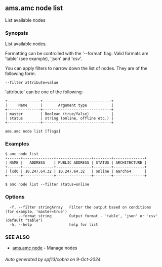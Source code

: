 ## ams.amc node list

List available nodes

### Synopsis

List available nodes.

Formatting can be controlled with the '--format' flag.
Valid formats are 'table' (see example), 'json' and 'csv'.

You can apply filters to narrow down the list of nodes.
They are of the following form:

	--filter attribute=value

'attribute' can be one of the following:

	+---------------+-------------------------------+
	|     Name      |       Argument type           |
	+---------------+-------------------------------+
	| master        | Boolean (true/false)          |
	| status        | string (online, offline etc.) |
	+---------------+-------------------------------+



```
ams.amc node list [flags]
```

### Examples

```
$ amc node list
+------+--------------+----------------+--------+--------------+
| NAME |   ADDRESS    | PUBLIC ADDRESS | STATUS | ARCHITECTURE |
+------+--------------+----------------+--------+--------------+
| lxd0 | 10.247.64.32 | 10.247.64.32   | online | aarch64      |
+------+--------------+----------------+--------+--------------+

$ amc node list --filter status=online
```

### Options

```
  -f, --filter stringArray   Filter the output based on conditions (for example, 'master=true')
      --format string        Output format - 'table', 'json' or 'csv' (default "table")
  -h, --help                 help for list
```

### SEE ALSO

* [ams.amc node](ams.amc_node.md)	 - Manage nodes

###### Auto generated by spf13/cobra on 9-Oct-2024

